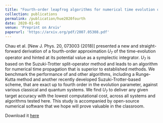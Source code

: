 ```yaml
---
title: "Fourth-order leapfrog algorithms for numerical time evolution of classical and quantum systems"
collection: publications
permalink: /publication/hue2020fourth
date: 2020-01-01
venue: 'Preprint on Arxiv'
paperurl: 'https://arxiv.org/pdf/2007.05308.pdf'
---
```

Chau et al. [New J. Phys. 20, 073003 (2018)] presented a new and straight-forward derivation of a fourth-order approximation $U_7$ of the time-evolution operator and hinted at its potential value as a symplectic integrator. $U_7$ is based on the Suzuki-Trotter split-operator method and leads to an algorithm for numerical time propagation that is superior to established methods. We benchmark the performance of  and other algorithms, including a Runge-Kutta method and another recently developed Suzuki-Trotter-based scheme, that are exact up to fourth order in the evolution parameter, against various classical and quantum systems. We find $U_7$ to deliver any given target accuracy with the lowest computational cost, across all systems and algorithms tested here. This study is accompanied by open-source numerical software that we hope will prove valuable in the classroom.

Download it [here](https://arxiv.org/pdf/2007.05308.pdf)
